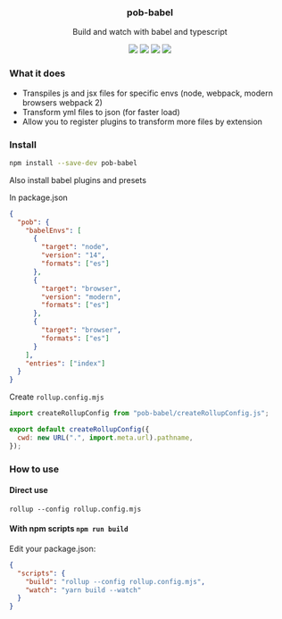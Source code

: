 <h3 align="center">
  pob-babel
</h3>

<p align="center">
  Build and watch with babel and typescript
</p>

<p align="center">
  <a href="https://npmjs.org/package/pob-babel"><img src="https://img.shields.io/npm/v/pob-babel.svg?style=flat-square"></a>
  <a href="https://npmjs.org/package/pob-babel"><img src="https://img.shields.io/npm/dw/pob-babel.svg?style=flat-square"></a>
  <a href="https://npmjs.org/package/pob-babel"><img src="https://img.shields.io/node/v/pob-babel.svg?style=flat-square"></a>
  <a href="https://npmjs.org/package/pob-babel"><img src="https://img.shields.io/npm/types/pob-babel.svg?style=flat-square"></a>
</p>

### What it does

- Transpiles js and jsx files for specific envs (node, webpack, modern browsers webpack 2)
- Transform yml files to json (for faster load)
- Allow you to register plugins to transform more files by extension

### Install

```sh
npm install --save-dev pob-babel
```

Also install babel plugins and presets

In package.json

```json
{
  "pob": {
    "babelEnvs": [
      {
        "target": "node",
        "version": "14",
        "formats": ["es"]
      },
      {
        "target": "browser",
        "version": "modern",
        "formats": ["es"]
      },
      {
        "target": "browser",
        "formats": ["es"]
      }
    ],
    "entries": ["index"]
  }
}
```

Create `rollup.config.mjs`

```js
import createRollupConfig from "pob-babel/createRollupConfig.js";

export default createRollupConfig({
  cwd: new URL(".", import.meta.url).pathname,
});
```

### How to use

#### Direct use

```
rollup --config rollup.config.mjs
```

#### With npm scripts `npm run build`

Edit your package.json:

```json
{
  "scripts": {
    "build": "rollup --config rollup.config.mjs",
    "watch": "yarn build --watch"
  }
}
```
